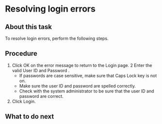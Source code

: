 <!-- image -->

# Resolving login errors

## About this task

To resolve login errors, perform the following steps.

## Procedure

1. Click OK on the error message to return to the Login page.
2 Enter the valid User ID and Password .
    - If passwords are case sensitive, make sure that Caps Lock key is not on.
    - Make sure the user ID and password are spelled correctly.
    - Check with the system administrator to be sure that the user ID and password are correct.
3. Click Login.

## What to do next